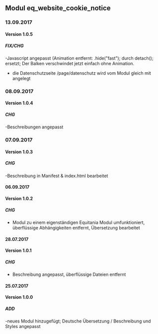 ## Modul eq_website_cookie_notice

### 13.09.2017
#### Version 1.0.5
##### FIX/CHG
-Javascript angepasst (Animation entfernt: .hide("fast"); durch detach(); ersetzt; Der Balken verschwindet jetzt einfach ohne Animation.
- die Datenschutzseite /page/datenschutz wird vom Modul gleich mit angelegt

### 08.09.2017
#### Version 1.0.4
##### CHG
-Beschreibungen angepasst

### 07.09.2017
#### Version 1.0.3
##### CHG
-Beschreibung in Manifest & index.html bearbeitet

#### 06.09.2017
#### Version 1.0.2
##### CHG
- Modul zu einem eigenständigen Equitania Modul umfunktioniert, überflüssige Abhängigkeiten entfernt, Übersetzung bearbeitet

#### 28.07.2017
#### Version 1.0.1
##### CHG
- Beschreibung angepasst, überflüssige Dateien entfernt

#### 25.07.2017
#### Version 1.0.0
##### ADD
-neues Modul hinzugefügt; Deutsche Übersetzung / Beschreibung und Styles angepasst